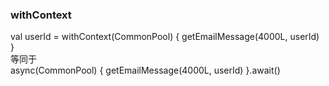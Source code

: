### withContext  
val userId = withContext(CommonPool) { getEmailMessage(4000L, userId) }    
等同于  
async(CommonPool) { getEmailMessage(4000L, userId) }.await()   

 